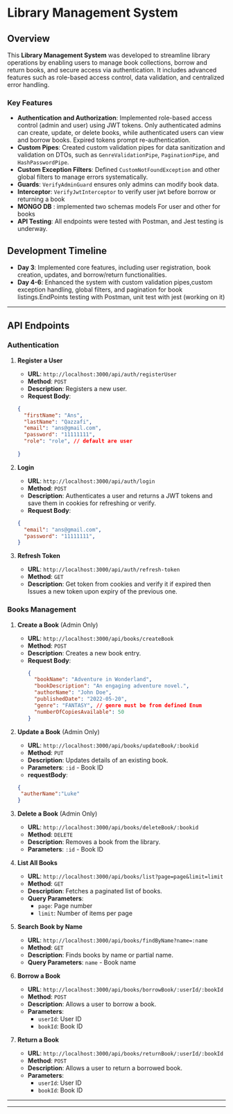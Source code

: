 # Library Management System

## Overview
This **Library Management System** was developed to streamline library operations by enabling users to manage book collections, borrow and return books, and secure access via authentication. It includes advanced features such as role-based access control, data validation, and centralized error handling.

### Key Features
- **Authentication and Authorization**: Implemented role-based access control (admin and user) using JWT tokens. Only authenticated admins can create, update, or delete books, while authenticated users can view and borrow books. Expired tokens prompt re-authentication.
- **Custom Pipes**: Created custom validation pipes for data sanitization and validation on DTOs, such as `GenreValidationPipe`, `PaginationPipe`, and `HashPasswordPipe`.
- **Custom Exception Filters**: Defined `CustomNotFoundException` and other global filters to manage errors systematically.
- **Guards**: `VerifyAdminGuard` ensures only admins can modify book data.
- **Interceptor**: `VerifyJwtInterceptor` to verify user jwt before borrow or returning a book
- **MONGO DB** : implemented two schemas models For user and other for books 
- **API Testing**: All endpoints were tested with Postman, and Jest testing is underway.

## Development Timeline

- **Day 3**: Implemented core features, including user registration, book creation, updates, and borrow/return functionalities.
- **Day 4-6**: Enhanced the system with custom validation pipes,custom exception handling, global filters, and pagination for book listings.EndPoints testing with Postman, unit test with jest (working on it)

---

## API Endpoints


### **Authentication**

1. **Register a User**
   - **URL**: `http://localhost:3000/api/auth/registerUser`
   - **Method**: `POST`
   - **Description**: Registers a new user.
    - **Request Body**:
     ```json
     {
       "firstName": "Ans",
       "lastName": "Qazzafi",
       "email": "ans@gmail.com",
       "password": "11111111",
       "role": "role", // default are user
      
     }
     ```

2. **Login**
   - **URL**: `http://localhost:3000/api/auth/login`
   - **Method**: `POST`
   - **Description**: Authenticates a user and returns a JWT tokens and save them in cookies for refreshing or verify.
    - **Request Body**:
     ```json
     {
       "email": "ans@gmail.com",
       "password": "11111111",
     }

3. **Refresh Token**
   - **URL**: `http://localhost:3000/api/auth/refresh-token`
   - **Method**: `GET`
   - **Description**: Get token from cookies and verify it if expired then Issues a new token upon expiry of the previous one.


### **Books Management**

1. **Create a Book** (Admin Only)
   - **URL**: `http://localhost:3000/api/books/createBook`
   - **Method**: `POST`
   - **Description**: Creates a new book entry.
   - **Request Body**:
     ```json
     {
       "bookName": "Adventure in Wonderland",
       "bookDescription": "An engaging adventure novel.",
       "authorName": "John Doe",
       "publishedDate": "2022-05-20",
       "genre": "FANTASY", // genre must be from defined Enum
       "numberOfCopiesAvailable": 50
     }
     ```

2. **Update a Book** (Admin Only)
   - **URL**: `http://localhost:3000/api/books/updateBook/:bookid`
   - **Method**: `PUT`
   - **Description**: Updates details of an existing book.
   - **Parameters**: `:id` - Book ID
   - **requestBody**:
   ```json
   {
    "autherName":"Luke"
   }
   ```

3. **Delete a Book** (Admin Only)
   - **URL**: `http://localhost:3000/api/books/deleteBook/:bookid`
   - **Method**: `DELETE`
   - **Description**: Removes a book from the library.
   - **Parameters**: `:id` - Book ID

4. **List All Books**
   - **URL**: `http://localhost:3000/api/books/list?page=page&limit=limit`
   - **Method**: `GET`
   - **Description**: Fetches a paginated list of books.
   - **Query Parameters**:
     - `page`: Page number
     - `limit`: Number of items per page

5. **Search Book by Name**
   - **URL**: `http://localhost:3000/api/books/findByName?name=:name`
   - **Method**: `GET`
   - **Description**: Finds books by name or partial name.
   - **Query Parameters**: `name` - Book name

6. **Borrow a Book**
   - **URL**: `http://localhost:3000/api/books/borrowBook/:userId/:bookId`
   - **Method**: `POST`
   - **Description**: Allows a user to borrow a book.
   - **Parameters**:
     - `userId`: User ID
     - `bookId`: Book ID

7. **Return a Book**
   - **URL**: `http://localhost:3000/api/books/returnBook/:userId/:bookId`
   - **Method**: `POST`
   - **Description**: Allows a user to return a borrowed book.
   - **Parameters**:
     - `userId`: User ID
     - `bookId`: Book ID

---


---



